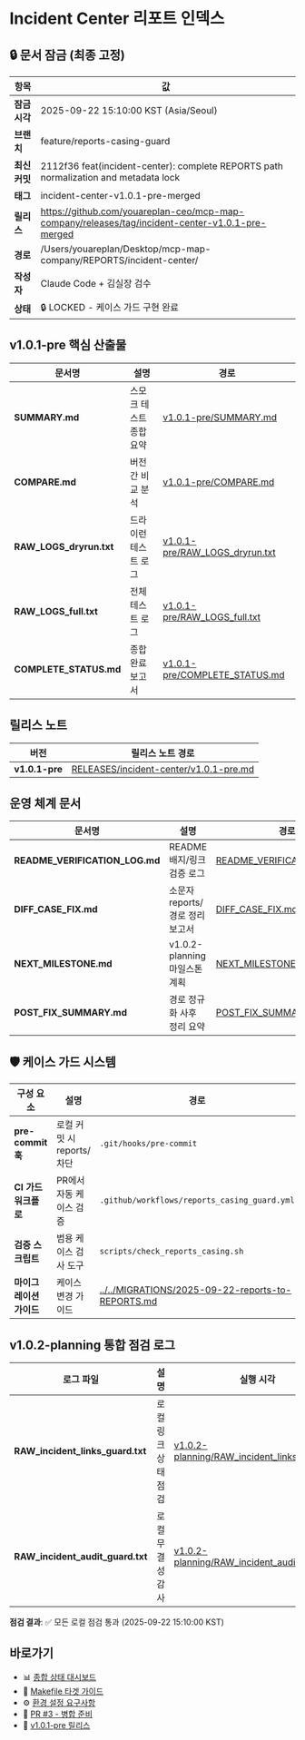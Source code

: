 # Incident Center 리포트 인덱스

## 🔒 문서 잠금 (최종 고정)

| 항목 | 값 |
|------|---|
| **잠금 시각** | 2025-09-22 15:10:00 KST (Asia/Seoul) |
| **브랜치** | feature/reports-casing-guard |
| **최신 커밋** | 2112f36 feat(incident-center): complete REPORTS path normalization and metadata lock |
| **태그** | incident-center-v1.0.1-pre-merged |
| **릴리스** | https://github.com/youareplan-ceo/mcp-map-company/releases/tag/incident-center-v1.0.1-pre-merged |
| **경로** | /Users/youareplan/Desktop/mcp-map-company/REPORTS/incident-center/ |
| **작성자** | Claude Code + 김실장 검수 |
| **상태** | 🔒 LOCKED - 케이스 가드 구현 완료 |

## v1.0.1-pre 핵심 산출물

| 문서명 | 설명 | 경로 |
|--------|------|------|
| **SUMMARY.md** | 스모크 테스트 종합 요약 | [v1.0.1-pre/SUMMARY.md](./v1.0.1-pre/SUMMARY.md) |
| **COMPARE.md** | 버전 간 비교 분석 | [v1.0.1-pre/COMPARE.md](./v1.0.1-pre/COMPARE.md) |
| **RAW_LOGS_dryrun.txt** | 드라이런 테스트 로그 | [v1.0.1-pre/RAW_LOGS_dryrun.txt](./v1.0.1-pre/RAW_LOGS_dryrun.txt) |
| **RAW_LOGS_full.txt** | 전체 테스트 로그 | [v1.0.1-pre/RAW_LOGS_full.txt](./v1.0.1-pre/RAW_LOGS_full.txt) |
| **COMPLETE_STATUS.md** | 종합 완료 보고서 | [v1.0.1-pre/COMPLETE_STATUS.md](./v1.0.1-pre/COMPLETE_STATUS.md) |

## 릴리스 노트

| 버전 | 릴리스 노트 경로 |
|------|------------------|
| **v1.0.1-pre** | [RELEASES/incident-center/v1.0.1-pre.md](../../RELEASES/incident-center/v1.0.1-pre.md) |

## 운영 체계 문서

| 문서명 | 설명 | 경로 |
|--------|------|------|
| **README_VERIFICATION_LOG.md** | README 배지/링크 검증 로그 | [README_VERIFICATION_LOG.md](./README_VERIFICATION_LOG.md) |
| **DIFF_CASE_FIX.md** | 소문자 reports/ 경로 정리 보고서 | [DIFF_CASE_FIX.md](./DIFF_CASE_FIX.md) |
| **NEXT_MILESTONE.md** | v1.0.2-planning 마일스톤 계획 | [NEXT_MILESTONE.md](./NEXT_MILESTONE.md) |
| **POST_FIX_SUMMARY.md** | 경로 정규화 사후 정리 요약 | [POST_FIX_SUMMARY.md](./POST_FIX_SUMMARY.md) |

## 🛡️ 케이스 가드 시스템

| 구성 요소 | 설명 | 경로 |
|----------|------|------|
| **pre-commit 훅** | 로컬 커밋 시 reports/ 차단 | `.git/hooks/pre-commit` |
| **CI 가드 워크플로** | PR에서 자동 케이스 검증 | `.github/workflows/reports_casing_guard.yml` |
| **검증 스크립트** | 범용 케이스 검사 도구 | `scripts/check_reports_casing.sh` |
| **마이그레이션 가이드** | 케이스 변경 가이드 | [../../MIGRATIONS/2025-09-22-reports-to-REPORTS.md](../../MIGRATIONS/2025-09-22-reports-to-REPORTS.md) |

## v1.0.2-planning 통합 점검 로그

| 로그 파일 | 설명 | 실행 시각 |
|----------|------|-----------|
| **RAW_incident_links_guard.txt** | 로컬 링크 상태 점검 | [v1.0.2-planning/RAW_incident_links_guard.txt](./v1.0.2-planning/RAW_incident_links_guard.txt) |
| **RAW_incident_audit_guard.txt** | 로컬 무결성 감사 | [v1.0.2-planning/RAW_incident_audit_guard.txt](./v1.0.2-planning/RAW_incident_audit_guard.txt) |

**점검 결과**: ✅ 모든 로컬 점검 통과 (2025-09-22 15:10:00 KST)

## 바로가기

- 📊 [종합 상태 대시보드](./v1.0.1-pre/SUMMARY.md#테스트-결과-비교)
- 🔧 [Makefile 타겟 가이드](../../README.md#빠른-사용법)
- ⚙️ [환경 설정 요구사항](./ENV_REQUIRED.md)
- 🚀 [PR #3 - 병합 준비](https://github.com/youareplan-ceo/mcp-map-company/pull/3)
- 🔗 [v1.0.1-pre 릴리스](https://github.com/youareplan-ceo/mcp-map-company/releases/tag/incident-center-v1.0.1-pre-merged)